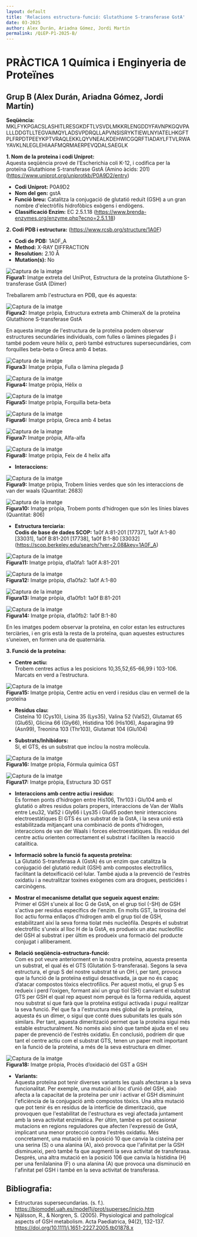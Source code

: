 ```yaml
---
layout: default
title: 'Relacions estructura-funció: Glutathione S-transferase GstA'
date: 03-2025
author: Alex Durán, Ariadna Gómez, Jordi Martín
permalink: /QiEP-P1-2025-B/ 
---
```


# PRÀCTICA 1 Química i Enginyeria de Proteïnes
## Grup B (Alex Durán, Ariadna Gómez, Jordi Martín)

**Seqüència:** 
MKLFYKPGACSLASHITLRESGKDFTLVSVDLMKKRLENGDDYFAVNPKGQVPALLLDDGTLLTEGVAIMQYLADSVPDRQLLAPVNSISRYKTIEWLNYIATELHKGFTPLFRPDTPEEYKPTVRAQLEKKLQYVNEALKDEHWICGQRFTIADAYLFTVLRWAYAVKLNLEGLEHIAAFMQRMAERPEVQDALSAEGLK

**1. Nom de la proteina i codi Uniprot:**                                                                         
Aquesta seqüència prové de l'Escherichia coli K-12, i codifica per la proteïna Glutathione S-transferase GstA (Amino àcids: 201) (https://www.uniprot.org/uniprotkb/P0A9D2/entry)

- **Codi Uniprot:** P0A9D2
- **Nom del gen:** gstA
- **Funció breu:** Catalitza la conjugació de glutatió reduït (GSH) a un gran nombre d'electròfils hidrofòbics exògens i endògens.
- **Classificació Enzim:** EC 2.5.1.18 (https://www.brenda-enzymes.org/enzyme.php?ecno=2.5.1.18)
  
**2. Codi PDB i estructura:**
(https://www.rcsb.org/structure/1A0F)
- **Codi de PDB:** 1A0F_A
- **Method:** X-RAY DIFFRACTION
- **Resolution:** 2.10 Å
- **Mutation(s):** No

![Captura de la imatge](Fotos/Imatge1.png)                                                                 
**Figura1:** Imatge extreta del UniProt, Estructura de la proteïna Glutathione S-transferase GstA (Dímer)

Treballarem amb l'estructura en PDB, que és aquesta:

![Captura de la imatge](Fotos/Imatge2.png)                                                        
**Figura2:** Imatge pròpia, Estructura extreta amb ChimeraX de la proteïna Glutathione S-transferase GstA

En aquesta imatge de l'estructura de la proteïna podem observar estructures secundàries individuals, com fulles o làmines plegades β i també podem veure hèlix α, però també estructures supersecundàries, com forquilles beta-beta o Greca amb 4 betas.

![Captura de la imatge](Fotos/Imatge3.png)                                                        
**Figura3:** Imatge pròpia, Fulla o làmina plegada β 

![Captura de la imatge](Fotos/Imatge4.png)                                                        
**Figura4:** Imatge pròpia, Hèlix α

![Captura de la imatge](Fotos/Imatge5.png)                                                        
**Figura5:** Imatge pròpia, Forquilla beta-beta

![Captura de la imatge](Fotos/Imatge6.png)                                                        
**Figura6:** Imatge pròpia, Greca amb 4 betas

![Captura de la imatge](Fotos/Imatge7.png)                                                        
**Figura7:** Imatge pròpia, Alfa-alfa

![Captura de la imatge](Fotos/Imatge8.png)                                                        
**Figura8:** Imatge pròpia, Feix de 4 helix alfa

- **Interaccions:**

![Captura de la imatge](Fotos/Imatge9.png)                                                        
**Figura9:** Imatge pròpia, Trobem línies verdes que són les interaccions de van der waals (Quantitat: 2683) 

![Captura de la imatge](Fotos/Imatge10.png)                                                        
**Figura10:** Imatge pròpia, Trobem ponts d’hidrogen que són les línies blaves (Quantitat: 806)

- **Estructura terciaria:**                                                      
**Codis de base de dades SCOP:** 1a0f A:81-201 [17737], 1a0f A:1-80 [33031], 1a0f B:81-201 [17738], 1a0f B:1-80 [33032] (https://scop.berkeley.edu/search/?ver=2.08&key=1A0F_A)

![Captura de la imatge](Fotos/Imatge11.png)                                                        
**Figura11:** Imatge pròpia, d1a0fa1: 1a0f A:81-201 

![Captura de la imatge](Fotos/Imatge12.png)                                                        
**Figura12:** Imatge pròpia, d1a0fa2: 1a0f A:1-80

![Captura de la imatge](Fotos/Imatge13.png)                                                        
**Figura13:** Imatge pròpia, d1a0fb1: 1a0f B:81-201

![Captura de la imatge](Fotos/Imatge14.png)                                                        
**Figura14:** Imatge pròpia, d1a0fb2: 1a0f B:1-80

En les imatges podem observar la proteïna, en color estan les estructures terciàries, i en gris està la resta de la proteïna, quan aquestes estructures s’uneixen, en formen una de quaternària.

**3. Funció de la proteïna:**
- **Centre actiu:**                                       
Trobem centres actius a les posicions 10,35,52,65-66,99 i 103-106. Marcats en verd a l’estructura. 

![Captura de la imatge](Fotos/Imatge15.png)                                                        
**Figura15:** Imatge pròpia, Centre actiu en verd i residus clau en vermell de la proteïna

- **Residus clau:**                                                                    
Cisteïna 10 (Cys10), Lisina 35 (Lys35), Valina 52 (Val52), Glutamat 65 (Glu65), Glicina 66 (Gly66), Histidina 106 (His106), Asparagina 99 (Asn99), Treonina 103 (Thr103), Glutamat 104 (Glu104)

- **Substrats/Inhibidors:**                                                              
Sí, el GTS, és un substrat que inclou la nostra molècula.

![Captura de la imatge](Fotos/Imatge16.png)                                                        
**Figura16:** Imatge pròpia, Fórmula química GST

![Captura de la imatge](Fotos/Imatge17.png)                                                        
**Figura17:** Imatge pròpia, Estructura 3D GST

- **Interaccions amb centre actiu i residus:**                                            
Es formen ponts d’hidrogen entre His106, Thr103 i Glu104 amb el glutatió o altres residus polars propers, interaccions de Van der Walls entre Leu32, Val52 i Gly66 i Lys35 i Glu65 poden tenir interaccions electroestàtiques
El GTS és un substrat de la GstA, i la seva unió està estabilitzada mitjançant una combinació de ponts d’hidrogen, interaccions de van der Waals i forces electroestàtiques. Els residus del centre actiu orienten correctament el substrat i faciliten la reacció catalítica.

- **Informació sobre la funció fa aquesta proteïna:**                                   
​La Glutatió S-transferasa A (GstA) és un enzim que catalitza la conjugació del glutatió reduït (GSH) amb compostos electrofílics, facilitant la detoxificació cel·lular.
També ajuda a la prevenció de l'estrès oxidatiu i a neutralitzar toxines exògenes com ara drogues, pesticides i carcinògens.


- **Mostrar el mecanisme detallat que segueix aquest enzim:**                                     
Primer el GSH s'uneix al lloc G de GstA, on el grup tiol (-SH) de GSH s'activa per residus específics de l'enzim. En molts GST, la tirosina del lloc actiu forma enllaços d'hidrogen amb el grup tiol de GSH, estabilitzant així la seva forma tiolat més nucleòfila.
Després el substrat electrofílic s'uneix al lloc H de la GstA, es produeix un atac nucleofílic del GSH al substrat i per últim es produeix una formació del producte conjugat i alliberament.

- **Relació seqüència-estructura-funció:**                                                    
Com es pot veure anteriorment en la nostra proteïna, aquesta presenta un substrat, el qual és el GTS (Glutatión S-transferasa). Segons la seva estructura, el grup S del nostre substrat té un OH i, per tant, provoca que la funció de la proteïna estigui desactivada, ja que no és capaç d’atacar compostos tòxics electrofílics. Per aquest motiu, el grup S es redueix i perd l’oxigen, formant així un grup tiol (SH) canviant el substrat GTS per GSH el qual rep aquest nom perquè és la forma reduïda, aquest nou substrat sí que farà que la proteïna estigui activada i pugui realitzar la seva funció.
Pel que fa a l'estructura més global de la proteïna, aquesta és un dímer, o sigui que conté dues subunitats les quals són similars. Per tant, aquesta dimerització permet que la proteïna sigui més estable estructuralment. No només això sinó que també ajuda en el seu paper de prevenció de l'estrès oxidatiu. En conclusió, podríem dir que tant el centre actiu com el substrat GTS, tenen un paper molt important en la funció de la proteïna, a més de la seva estructura en dímer.


![Captura de la imatge](Fotos/Imatge18.png)                                                        
**Figura18:** Imatge pròpia, Procès d’oxidació del GST a GSH

- **Variants:**                                                                     
Aquesta proteïna pot tenir diverses variants les quals afectaran a la seva funcionalitat. Per exemple, una mutació al lloc d’unió del GSH, això afecta a la capacitat de la proteïna per unir i activar el GSH disminuint l'eficiència de la conjugació amb compostos tòxics. Una altra mutació que pot tenir és en residus de la interfície de dimerització, que provoquen que l'estabilitat de l'estructura es vegi afectada juntament amb la seva activitat enzimàtica. Per últim, també es pot ocasionar mutacions en regions reguladores que afecten l'expressió de GstA, implicant una menor protecció contra l'estrès oxidatiu. Més concretament, una mutació en la posició 10 que canvia la cisteïna per una serina (S) o una alanina (A), això provoca que l'afinitat per la GSH disminueixi, però també fa que augmenti la seva activitat de transferasa. Després, una altra mutació en la posició 106 que canvia la histidina (H) per una fenilalanina (F) o una alanina (A) que provoca una disminució en l'afinitat pel GSH i també en la seva activitat de transferasa. 

## Bibliografia:

- Estructuras supersecundarias. (s. f.).                                                            
https://biomodel.uah.es/model1j/prot/supersec/inicio.htm
- Njälsson, R., & Norgren, S. (2005). Physiological and pathological aspects of GSH metabolism. Acta Paediatrica, 94(2), 132-137. https://doi.org/10.1111/j.1651-2227.2005.tb01878.x


